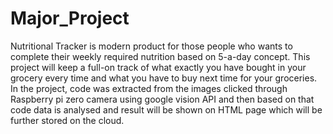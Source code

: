 # Major_Project
Nutritional Tracker is modern product for those people who wants to complete their weekly required nutrition based on 5-a-day concept. This project will keep a full-on track of what exactly you have bought in your grocery every time and what you have to buy next time for your groceries.  In the project, code was extracted from the images clicked through Raspberry pi zero camera using google vision API and then based on that code data is analysed and result will be shown on HTML page which will be further stored on the cloud.



